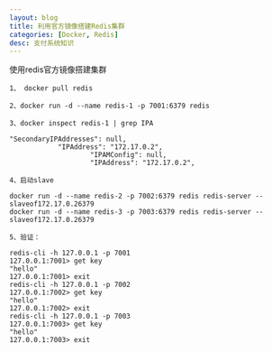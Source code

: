 ```yaml
---
layout: blog
title: 利用官方镜像搭建Redis集群
categories: [Docker, Redis]
desc: 支付系统知识
---
```


使用redis官方镜像搭建集群

`1、 docker pull redis`

`2、docker run -d --name redis-1 -p 7001:6379 redis`

`3、docker inspect redis-1 | grep IPA`

```
"SecondaryIPAddresses": null,
            "IPAddress": "172.17.0.2",
                    "IPAMConfig": null,
                    "IPAddress": "172.17.0.2",
```

`4、启动slave`

```
docker run -d --name redis-2 -p 7002:6379 redis redis-server --slaveof172.17.0.26379    
docker run -d --name redis-3 -p 7003:6379 redis redis-server --slaveof172.17.0.26379
```

`5、验证：`

```
redis-cli -h 127.0.0.1 -p 7001
127.0.0.1:7001> get key
"hello"
127.0.0.1:7001> exit
redis-cli -h 127.0.0.1 -p 7002
127.0.0.1:7002> get key
"hello"
127.0.0.1:7002> exit
redis-cli -h 127.0.0.1 -p 7003
127.0.0.1:7003> get key
"hello"
127.0.0.1:7003> exit
```



